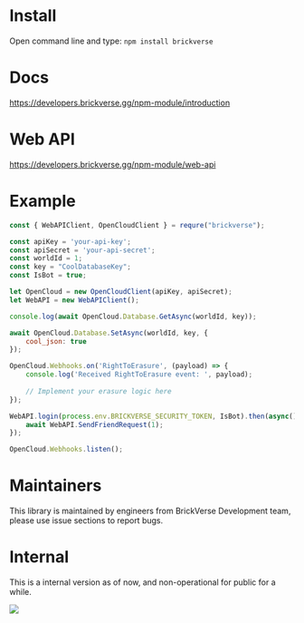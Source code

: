 # Install
Open command line and type: ``npm install brickverse``

# Docs
https://developers.brickverse.gg/npm-module/introduction

# Web API
https://developers.brickverse.gg/npm-module/web-api

# Example
```js
const { WebAPIClient, OpenCloudClient } = requre("brickverse");

const apiKey = 'your-api-key';
const apiSecret = 'your-api-secret';
const worldId = 1;
const key = "CoolDatabaseKey";
const IsBot = true;

let OpenCloud = new OpenCloudClient(apiKey, apiSecret);
let WebAPI = new WebAPIClient();

console.log(await OpenCloud.Database.GetAsync(worldId, key));

await OpenCloud.Database.SetAsync(worldId, key, {
    cool_json: true
});

OpenCloud.Webhooks.on('RightToErasure', (payload) => {
    console.log('Received RightToErasure event: ', payload);
    
    // Implement your erasure logic here
});

WebAPI.login(process.env.BRICKVERSE_SECURITY_TOKEN, IsBot).then(async() => {
    await WebAPI.SendFriendRequest(1);
});

OpenCloud.Webhooks.listen();
```

# Maintainers
This library is maintained by engineers from BrickVerse Development team, please use issue sections to report bugs.

# Internal
This is a internal version as of now, and non-operational for public for a while.

[![](https://data.jsdelivr.com/v1/package/npm/brickverse/badge)](https://www.jsdelivr.com/package/npm/brickverse)
